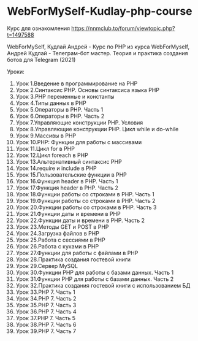 # WebForMySelf-Kudlay-php-course

Курс для ознакомления https://nnmclub.to/forum/viewtopic.php?t=1497588

WebForMySelf, Кудлай Андрей - Курс по PHP из курса WebForMyself, Андрей Кудлай - Телеграм-бот мастер. Теория и практика создания ботов для Telegram (2021)

Уроки:
1. Урок 1.Введение в программирование на PHP
2. Урок 2.Синтаксис PHP. Основы синтаксиса языка PHP
3. Урок 3.PHP переменные и константы
4. Урок 4.Типы данных в PHP
5. Урок 5.Операторы в PHP. Часть 1
6. Урок 6.Операторы в PHP. Часть 2
7. Урок 7.Управляющие конструкции PHP. Условия
8. Урок 8.Управляющие конструкции PHP. Цикл while и do-while
9. Урок 9.Массивы в PHP
10. Урок 10.PHP: Функции для работы с массивами
11. Урок 11.Цикл for в PHP
12. Урок 12.Цикл foreach в PHP
13. Урок 13.Альтернативный синтаксис PHP
14. Урок 14.require и include в PHP
15. Урок 15.Пользовательские функции в PHP
16. Урок 16.Функция header в PHP. Часть 1
17. Урок 17.Функция header в PHP. Часть 2
18. Урок 18.Функции работы со строками в PHP. Часть 1
19. Урок 19.Функции работы со строками в PHP. Часть 2
20. Урок 20.Функции работы со строками в PHP. Часть 3
21. Урок 21.Функции даты и времени в PHP
22. Урок 22.Функции даты и времени в PHP. Часть 2
23. Урок 23.Методы GET и POST в PHP
24. Урок 24.Загрузка файлов в PHP
25. Урок 25.Работа с сессиями в PHP
26. Урок 26.Работа с куками в PHP
27. Урок 27.Функции для работы с файлами в PHP
28. Урок 28.Практика создания гостевой книги
29. Урок 29.Сервер MySQL
30. Урок 30.Функции PHP для работы с базами данных. Часть 1
31. Урок 31.Функции PHP для работы с базами данных. Часть 2
32. Урок 32.Практика создания гостевой книги с использованием БД
33. Урок 33.PHP 7. Часть 1
34. Урок 34.PHP 7. Часть 2
35. Урок 35.PHP 7. Часть 3
36. Урок 36.PHP 7. Часть 4
37. Урок 37.PHP 7. Часть 5
38. Урок 38.PHP 7. Часть 6
39. Урок 39.PHP 7. Часть 7
